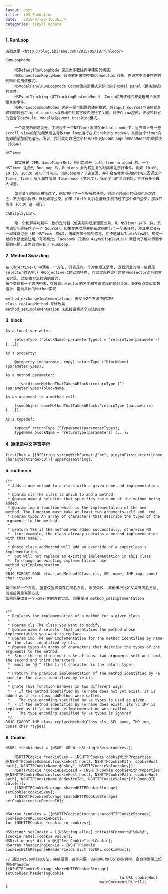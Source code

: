 ```yaml
---
layout: post
title:  iOS-Fundation
date:   2015-07-22-16:36:34
categories: jekyll update
---
```



#### 1. RunLoop
	
	请戳这里 <http://blog.ibireme.com/2015/05/18/runloop/>

	RunLoopMode
	
		NSDefaultRunLoopMode 这是大多数操作中使用的模式。
		NSConnectionReplyMode 该模式用来监控NSConnection对象。你通常不需要在你的代码中使用该模式。
		NSModalPanelRunLoopMode Cocoa使用该模式来标识用于modal panel（模态面板）的事件。
		NSEventTracking（UITrackingRunLoopMode） Cocoa使用该模式来处理用户界面相关的事件。
		NSRunLoopCommonModes 这是一组可配置的通用模式。将input sources与该模式关联则同时也将input sources与该组中的其它模式进行了关联。对于Cocoa应用，该模式缺省的包含了default，modal以及event tracking模式。

		一个常见的问题就是，主线程中一个NSTimer添加在default mode中，当界面上有一些scroll view的滚动频繁发生导致run loop运行在UItraking mode中，从而这个timer没能如期望那般的运行。所以，我们就可以把这个timer加到NSRunLoopCommonModes中来解决（iOS中）

	NSTimer 

		其实就是 CFRunLoopTimerRef，他们之间是 toll-free bridged 的。一个 NSTimer 注册到 RunLoop 后，RunLoop 会为其重复的时间点注册好事件。例如 10:00, 10:10, 10:20 这几个时间点。RunLoop为了节省资源，并不会在非常准确的时间点回调这个Timer。Timer 有个属性叫做 Tolerance (宽容度)，标示了当时间点到后，容许有多少最大误差。

		如果某个时间点被错过了，例如执行了一个很长的任务，则那个时间点的回调也会跳过去，不会延后执行。就比如等公交，如果 10:10 时我忙着玩手机错过了那个点的公交，那我只能等 10:20 这一趟了。

	CADisplayLink 

		是一个和屏幕刷新率一致的定时器（但实际实现原理更复杂，和 NSTimer 并不一样，其内部实际是操作了一个 Source）。如果在两次屏幕刷新之间执行了一个长任务，那其中就会有一帧被跳过去（和 NSTimer 相似），造成界面卡顿的感觉。在快速滑动TableView时，即使一帧的卡顿也会让用户有所察觉。Facebook 开源的 AsyncDisplayLink 就是为了解决界面卡顿的问题，其内部也用到了 RunLoop.

#### 2. Method Swizzling

	在 Objective-C 中调用一个方法, 其实是向一个对象发送消息, 查找消息的唯一依据是selector的名字.利用Objective-C的动态特性, 可以实现在运行时偷换selector对应的方法实现, 达到给方法挂钩的目的.
	每个类都有一个方法列表，存放着selector的名字和方法实现的映射关系。IMP有点类似函数指针，指向具体的Method实现
	
	method_exchangeImplementations 来交换2个方法中的IMP
	class_replaceMethod 来修改类
	method_setImplementation 来直接设置某个方法的IMP

#### 3. block

	As a local variable:

		returnType (^blockName)(parameterTypes) = ^returnType(parameters) {...};

	As a property:

		@property (nonatomic, copy) returnType (^blockName)(parameterTypes);

	As a method parameter:

		- (void)someMethodThatTakesABlock:(returnType (^)(parameterTypes))blockName;

	As an argument to a method call:

		[someObject someMethodThatTakesABlock:^returnType (parameters) {...}];

	As a typedef:

		typedef returnType (^TypeName)(parameterTypes);
		TypeName blockName = ^returnType(parameters) {...};


#### 4. 通讯录中文字首字母

	firstChar = [[NSString stringWithFormat:@"%c", pinyinFirstLetter([name characterAtIndex:0])] uppercaseString];


#### 5. runtime.h

	/** 
	 * Adds a new method to a class with a given name and implementation.
	 * 
	 * @param cls The class to which to add a method.
	 * @param name A selector that specifies the name of the method being added.
	 * @param imp A function which is the implementation of the new method. The function must take at least two arguments—self and _cmd.
	 * @param types An array of characters that describe the types of the arguments to the method. 
	 * 
	 * @return YES if the method was added successfully, otherwise NO 
	 *  (for example, the class already contains a method implementation with that name).
	 *
	 * @note class_addMethod will add an override of a superclass's implementation, 
	 *  but will not replace an existing implementation in this class. 
	 *  To change an existing implementation, use method_setImplementation.
	 */
	OBJC_EXPORT BOOL class_addMethod(Class cls, SEL name, IMP imp, const char *types)

	类中添加一个方法, 当且仅当该类存在同名方法, 添加失败. 其他情况比如父类有同名方法, 则当前类重写该方法
	如果想要改变一个已经存在的方式实现, 需要使用 method_setImplementation


	/** 
	 * Replaces the implementation of a method for a given class.
	 * 
	 * @param cls The class you want to modify.
	 * @param name A selector that identifies the method whose implementation you want to replace.
	 * @param imp The new implementation for the method identified by name for the class identified by cls.
	 * @param types An array of characters that describe the types of the arguments to the method. 
	 *  Since the function must take at least two arguments—self and _cmd, the second and third characters
	 *  must be “@:” (the first character is the return type).
	 * 
	 * @return The previous implementation of the method identified by \e name for the class identified by \e cls.
	 * 
	 * @note This function behaves in two different ways:
	 *  - If the method identified by \e name does not yet exist, it is added as if \c class_addMethod were called. 
	 *    The type encoding specified by \e types is used as given.
	 *  - If the method identified by \e name does exist, its \c IMP is replaced as if \c method_setImplementation were called.
	 *    The type encoding specified by \e types is ignored.
	 */
	OBJC_EXPORT IMP class_replaceMethod(Class cls, SEL name, IMP imp, const char *types)


#### 6. Cookie

	NSURL *cookieHost = [NSURL URLWithString:kServerAddress];
    
    	NSHTTPCookie *cookieSkey = [NSHTTPCookie cookieWithProperties: @{NSHTTPCookieDomain:[cookieHost host], NSHTTPCookiePath:[cookieHost path], NSHTTPCookieName:@"skey", NSHTTPCookieValue:skey}];
    	NSHTTPCookie *cookieDeviceId = [NSHTTPCookie cookieWithProperties: @{NSHTTPCookieDomain:[cookieHost host], NSHTTPCookiePath:[cookieHost path], NSHTTPCookieName:@"deviceId", NSHTTPCookieValue:[YJ_OpenUDID value]}];
    	[[NSHTTPCookieStorage sharedHTTPCookieStorage] setCookie:cookieSkey];
    	[[NSHTTPCookieStorage sharedHTTPCookieStorage] setCookie:cookieDeviceId];

    	
	NSArray *cookies = [[NSHTTPCookieStorage sharedHTTPCookieStorage] cookiesForURL:cookieHost];
	for (NSHTTPCookie *cookie in cookies){

	NSString* setCookie = [[NSString alloc] initWithFormat:@"%@=%@",[cookie name],[cookie value]];
	NSDictionary* dict = @{@"Set-Cookie":setCookie};
	NSArray *headeringCookie = [NSHTTPCookie cookiesWithResponseHeaderFields:dict forURL:cookieHost];

	// 通过setCookies方法，完成设置，这样只要一访问URL为HOST的网页时，会自动附带上设置好的header
	[[NSHTTPCookieStorage sharedHTTPCookieStorage] setCookies:headeringCookie
	                                                   forURL:cookieHost
	                                          mainDocumentURL:nil];
	}




[jekyll]:      http://jekyllrb.com
[jekyll-gh]:   https://github.com/jekyll/jekyll
[jekyll-help]: https://github.com/jekyll/jekyll-help
